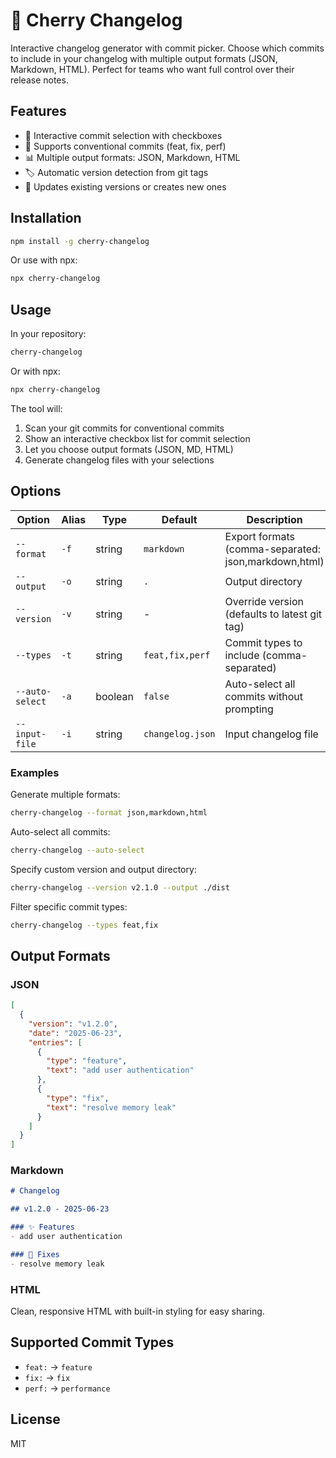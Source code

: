 # 🍒 Cherry Changelog

Interactive changelog generator with commit picker. Choose which commits to include in your changelog with multiple output formats (JSON, Markdown, HTML). Perfect for teams who want full control over their release notes.

## Features

- 🎯 Interactive commit selection with checkboxes
- 📝 Supports conventional commits (feat, fix, perf)
- 📊 Multiple output formats: JSON, Markdown, HTML
- 🏷️ Automatic version detection from git tags
- 🔄 Updates existing versions or creates new ones

## Installation

```bash
npm install -g cherry-changelog
```

Or use with npx:

```bash
npx cherry-changelog
```

## Usage

In your repository:

```bash
cherry-changelog
```

Or with npx:

```bash
npx cherry-changelog
```

The tool will:

1. Scan your git commits for conventional commits
2. Show an interactive checkbox list for commit selection
3. Let you choose output formats (JSON, MD, HTML)
4. Generate changelog files with your selections

## Options

| Option | Alias | Type | Default | Description |
|--------|-------|------|---------|-------------|
| `--format` | `-f` | string | `markdown` | Export formats (comma-separated: json,markdown,html) |
| `--output` | `-o` | string | `.` | Output directory |
| `--version` | `-v` | string | - | Override version (defaults to latest git tag) |
| `--types` | `-t` | string | `feat,fix,perf` | Commit types to include (comma-separated) |
| `--auto-select` | `-a` | boolean | `false` | Auto-select all commits without prompting |
| `--input-file` | `-i` | string | `changelog.json` | Input changelog file |

### Examples

Generate multiple formats:

```bash
cherry-changelog --format json,markdown,html
```

Auto-select all commits:

```bash
cherry-changelog --auto-select
```

Specify custom version and output directory:

```bash
cherry-changelog --version v2.1.0 --output ./dist
```

Filter specific commit types:

```bash
cherry-changelog --types feat,fix
```

## Output Formats

### JSON

```json
[
  {
    "version": "v1.2.0",
    "date": "2025-06-23",
    "entries": [
      {
        "type": "feature",
        "text": "add user authentication"
      },
      {
        "type": "fix",
        "text": "resolve memory leak"
      }
    ]
  }
]
```

### Markdown

```markdown
# Changelog

## v1.2.0 - 2025-06-23

### ✨ Features
- add user authentication

### 🐛 Fixes
- resolve memory leak
```

### HTML

Clean, responsive HTML with built-in styling for easy sharing.

## Supported Commit Types

- `feat:` → `feature`
- `fix:` → `fix`
- `perf:` → `performance`

## License

MIT
